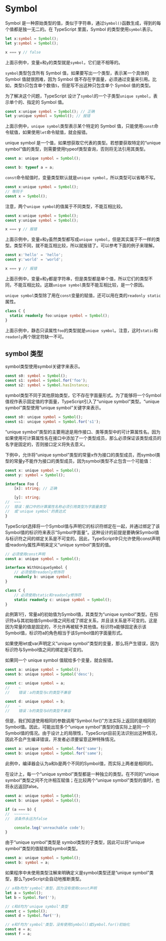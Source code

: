 # Symbol

Symbol 是一种原始类型的值，类似于字符串，通过`Symbol()`函数生成，得到的每个值都是独一无二的。在 TypeScript 里面，Symbol 的类型使用`symbol`表示。

```typescript
let x:symbol = Symbol();
let y:symbol = Symbol();

x === y // false
```

上面示例中，变量`x`和`y`的类型就是`symbol`，它们是不相等的。

`symbol`类型包含所有 Symbol 值，如果要写出一个类型，表示某一个具体的 Symbol 值就很困难，因为 Symbol 值不存在字面量，必须通过变量来引用。比如，类型`5`只包含单个数值`5`，但是写不出这种只包含单个 Symbol 值的类型。

为了解决这个问题，TypeScript 设计了`symbol`的一个子类型`unique symbol`，表示单个的、指定的 Symbol 值。

```typescript
const x:unique symbol = Symbol(); // 正确
let y:unique symbol = Symbol(); // 报错
```

上面示例中，`unique symbol`类型表示某个特定的 Symbol 值，只能使用`const`命令赋值，如果使用`let`命令赋值，就会报错。

unique symbol 是一个值，如果想获取它代表的类型。若想要获取特定的“unique symbol”值的类型，则需要使用typeof类型查询，否则将无法引用其类型。

```typescript
const a: unique symbol = Symbol();

const b: typeof a = a;
```

`const`命令赋值时，变量类型默认就是`unique symbol`，所以类型可以省略不写。

```typescript
const x:unique symbol = Symbol(); 
// 等同于
const x = Symbol();
```

注意，两个`unique symbol`的值属于不同类型，不能互相比较。

```typescript
const x:unique symbol = Symbol();
const y:unique symbol = Symbol();

x === y // 报错
```

上面示例中，变量`x`和`y`虽然类型都写成`unique symbol`，但是其实属于不一样的类型。类型不同，就不能互相比较，所以就报错了。可以参考下面的例子来理解。

```typescript
const x:'hello' = 'hello';
const y:'world' = 'world';

x === y // 报错
```

上面示例中，变量`x`和`y`都是字符串，但是类型都是单个值，所以它们的类型不同，不能互相比较。这跟`unique symbol`类型不能互相比较，是一个原因。

`unique symbol`类型除了用在`const`变量的赋值，还可以用在类的`readonly static`属性。

```typescript
class C {
  static readonly foo:unique symbol = Symbol();
}
```

上面示例中，静态只读属性`foo`的类型就是`unique symbol`。注意，这时`static`和`readonly`两个限定符缺一不可。

## symbol 类型

symbol类型使用symbol关键字来表示。

```typescript
const s0: symbol = Symbol();
const s1: symbol = Symbol.for('foo');
const s2: symbol = Symbol.hasInstance;
```

symbol类型不同于其他原始类型，它不存在字面量形式。为了能够将一个Symbol值视作表示固定值的字面量，TypeScript引入了“unique symbol”类型。“unique symbol”类型使用“unique symbol”关键字来表示。

```typescript
const s0: unique symbol = Symbol();
const s1: unique symbol = Symbol.for('s1');
```

“unique symbol”类型的主要用途是用作接口、类等类型中的可计算属性名。因为如果使用可计算属性名在接口中添加了一个类型成员，那么必须保证该类型成员的名字是固定的，否则接口定义将失去意义。

下例中，允许将“unique symbol”类型的常量x作为接口的类型成员，而symbol类型的常量y不能作为接口的类型成员，因为symbol类型不止包含一个可能值：

```typescript
const x: unique symbol = Symbol();
const y: symbol = Symbol();

interface Foo {
    [x]: string; // 正确

    [y]: string;
//  ~~~
//  错误：接口中的计算属性名称必须引用类型为字面量类型
//  或'unique symbol'的表达式
}
```

TypeScript选择将一个Symbol值与声明它的标识符绑定在一起，并通过绑定了该Symbol值的标识符来表示“Symbol字面量”。这种设计的前提是要确保Symbol值与标识符之间的绑定关系是不可变的。因此，TypeScript中只允许使用const声明或readonly属性声明来定义“unique symbol”类型的值。

```typescript
// 必须使用const声明
const a: unique symbol = Symbol();

interface WithUniqueSymbol {
    // 必须使用readonly修饰符
    readonly b: unique symbol;
}

class C {
    // 必须使用static和readonly修饰符
    static readonly c: unique symbol = Symbol();
}
```

此例第1行，常量a的初始值为Symbol值，其类型为“unique symbol”类型。在标识符a与其初始值Symbol值之间形成了绑定关系，并且该关系是不可变的。这是因为常量的值是固定的，不允许再被赋予其他值。标识符a能够固定表示该Symbol值，标识符a的角色相当于该Symbol值的字面量形式。

如果使用let或var声明定义“unique symbol”类型的变量，那么将产生错误，因为标识符与Symbol值之间的绑定是可变的。

如果同一个 unique symbol 值赋给多个变量，就会报错。

```typescript
const a: unique symbol = Symbol();
const b: unique symbol = Symbol('desc');

const c: unique symbol = a;
//    ~
//    错误：a的类型与c的类型不兼容

const d: unique symbol = b;
//    ~
//    错误：b的类型与d的类型不兼容
```

但是，我们知道使用相同的参数调用“Symbol.for()”方法实际上返回的是相同的Symbol值。因此，可能出现多个“unique symbol”类型的值实际上是同一个Symbol值的情况。由于设计上的局限性，TypeScript目前无法识别出这种情况，因此不会产生编译错误，开发者必须要留意这种特殊情况。

```typescript
const a: unique symbol = Symbol.for('same');
const b: unique symbol = Symbol.for('same'); 
```

此例中，编译器会认为a和b是两个不同的Symbol值，而实际上两者是相同的。

在设计上，每一个“unique symbol”类型都是一种独立的类型。在不同的“unique symbol”类型之间不允许相互赋值；在比较两个“unique symbol”类型的值时，也将永远返回false。

```typescript
const a: unique symbol = Symbol();
const b: unique symbol = Symbol();

if (a === b) {
//  ~~~~~~~
//  该条件永远为false

    console.log('unreachable code');
}
```

由于“unique symbol”类型是 symbol类型的子类型，因此可以将“unique symbol”类型的值赋值给symbol类型。

```typescript
const a: unique symbol = Symbol();
const b: symbol = a;
```

如果程序中未使用类型注解来明确定义是symbol类型还是“unique symbol”类型，那么TypeScript会自动地推断类型。

```typescript
// a和b均为'symbol'类型，因为没有使用const声明
let a = Symbol();
let b = Symbol.for('');

// c和d均为'unique symbol'类型
const c = Symbol();
const d = Symbol.for('');

// e和f均为'symbol'类型，没有使用Symbol()或Symbol.for()初始化
const e = a;
const f = a;
```